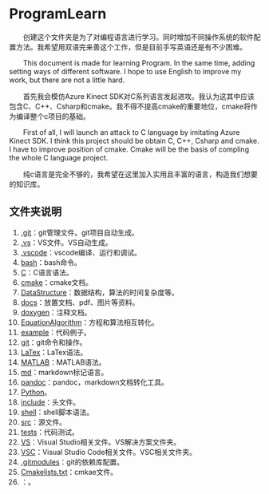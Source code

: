 # ProgramLearn

&emsp;&emsp;创建这个文件夹是为了对编程语言进行学习。同时增加不同操作系统的软件配置方法。我希望用双语完来善这个工作，但是目前手写英语还是有不少困难。

&emsp;&emsp;This document is made for learning Program. In the same time, adding setting ways of different software. I hope to use English to improve my work, but there are not a little hard.

&emsp;&emsp;首先我会模仿Azure Kinect SDK对C系列语言发起进攻。我认为这其中应该包含C、C++、Csharp和cmake。我不得不提高cmake的重要地位，cmake将作为编译整个c项目的基础。

&emsp;&emsp;First of all, I will launch an attack to C language by imitating Azure Kinect SDK. I think this project should be obtain C, C++, Csharp and cmake. I have to improve position of cmake. Cmake will be the basis of compling the whole C language project.

&emsp;&emsp;纯c语言是完全不够的，我希望在这里加入实用且丰富的语言，构造我们想要的知识库。

## 文件夹说明

1. [.git](./.git/)：git管理文件。git项目自动生成。
2. [.vs](./.vs/)：VS文件。VS自动生成。
3. [.vscode](./.vscode/)：vscode编译、运行和调试。
4. [bash](./bash/)：bash命令。
5. [C](./C/)：C语言语法。
6. [cmake](./cmake/)：cmake文档。
7. [DataStructure](./DataStructure/)：数据结构，算法的时间复杂度等。
8. [docs](./docs/)：放置文档、pdf、图片等资料。
9. [doxygen](./doxygen/)：注释文档。
10. [EquationAlgorithm](./EquationAlgorithm/)：方程和算法相互转化。
11. [example](./example/)：代码例子。
12. [git](./git/)：git命令和操作。
13. [LaTex](./LaTex/)：LaTex语法。
14. [MATLAB](./MATLAB/)：MATLAB语法。
15. [md](./md/)：markdown标记语言。
16. [pandoc](./pandoc/)：pandoc，markdown文档转化工具。
17. [Python](./Python/)。
18. [include](./include/)：头文件。
19. [shell](./shell/)：shell脚本语法。
20. [src](./src/)：源文件。
21. [tests](./tests/)：代码测试。
22. [VS](./VS/)：Visual Studio相关文件。VS解决方案文件夹。
23. [VSC](./VSC/)：Visual Studio Code相关文件。VSC相关文件夹。
24. [.gitmodules](./.gitmodules)：git的依赖库配置。
25. [Cmakelists.txt](./Cmakelists.txt)：cmkae文件。
26. []()：。
